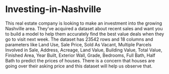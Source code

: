 # Investing-in-Nashville
This real estate company is looking to make an investment into the growing Nashville area. They’ve acquired a dataset about recent sales and want you to build a model to help them accurately find the best value deals when they go to visit next week. The dataset has 23542 rows and 18 columns and parameters like Land Use, Sale Price, Sold As Vacant, Multiple Parcels Involved in Sale, Address, Acreage, Land Value, Building Value, Total Value, Finished Area, Year Built, Exterior Wall, Grade, Bedrooms, Full Bath, Half Bath to predict the prices of houses. There is a concern that houses are going over their asking price and this dataset will help us observe that. 
